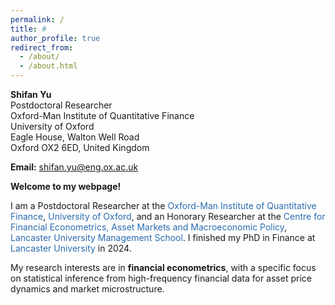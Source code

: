 ```yaml
---
permalink: /
title: # 
author_profile: true
redirect_from: 
  - /about/
  - /about.html
---
```



**Shifan Yu**<br>
Postdoctoral Researcher<br>
Oxford-Man Institute of Quantitative Finance<br>
University of Oxford<br>
Eagle House, Walton Well Road<br>
Oxford OX2 6ED, United Kingdom

**Email:** shifan.yu@eng.ox.ac.uk

**Welcome to my webpage!**

I am a Postdoctoral Researcher at the <a href="https://oxford-man.ox.ac.uk/" style="text-decoration: none; color: #2B6CB0;">Oxford-Man Institute of Quantitative Finance</a>, <a href="https://www.ox.ac.uk/" style="text-decoration: none; color: #2B6CB0;">University of Oxford</a>, and an Honorary Researcher at the <a href="https://www.lancaster.ac.uk/lums/research/areas-of-expertise/centre-for-financial-econometrics-asset-markets-and-macroeconomic-policy/" style="text-decoration: none; color: #2B6CB0;">Centre for Financial Econometrics, Asset Markets and Macroeconomic Policy</a>, <a href="https://www.lancaster.ac.uk/lums/" style="text-decoration: none; color: #2B6CB0;">Lancaster University Management School</a>. I finished my PhD in Finance at <a href="https://www.lancaster.ac.uk/" style="text-decoration: none; color: #2B6CB0;">Lancaster University</a> in 2024. 

My research interests are in **financial econometrics**, with a specific focus on statistical inference from high-frequency financial data for asset price dynamics and market microstructure.
